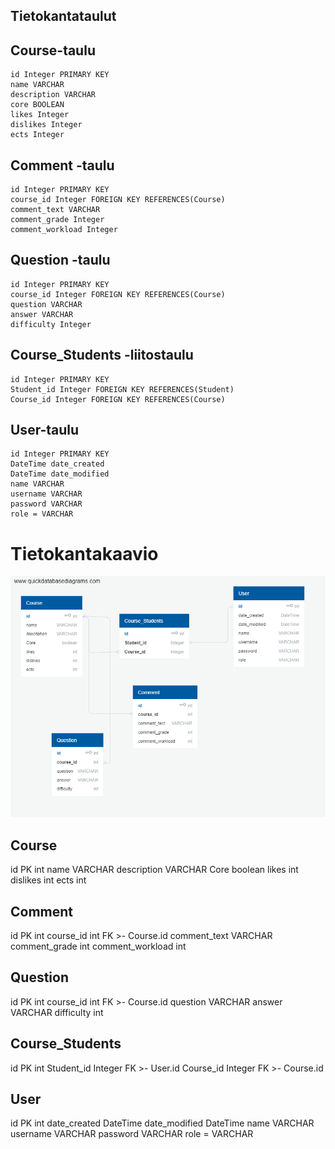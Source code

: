 ## Tietokantataulut

## Course-taulu
    id Integer PRIMARY KEY
    name VARCHAR
    description VARCHAR 
    core BOOLEAN
    likes Integer
    dislikes Integer
    ects Integer
    


## Comment -taulu
    id Integer PRIMARY KEY
    course_id Integer FOREIGN KEY REFERENCES(Course)
    comment_text VARCHAR
    comment_grade Integer
    comment_workload Integer

## Question -taulu
    id Integer PRIMARY KEY
    course_id Integer FOREIGN KEY REFERENCES(Course)
    question VARCHAR
    answer VARCHAR
    difficulty Integer
    
## Course_Students -liitostaulu
    id Integer PRIMARY KEY
    Student_id Integer FOREIGN KEY REFERENCES(Student)
    Course_id Integer FOREIGN KEY REFERENCES(Course)

## User-taulu
    id Integer PRIMARY KEY
    DateTime date_created
    DateTime date_modified
    name VARCHAR
    username VARCHAR
    password VARCHAR
    role = VARCHAR
        
# Tietokantakaavio
<img src="https://raw.githubusercontent.com/Varjokorento/tsohasovellus19/master/documentation/dbstructure.png" width="700">





Course
-
id PK int
name VARCHAR
description VARCHAR
Core boolean
likes int
dislikes int
ects int

Comment
-
id PK int
course_id int FK >- Course.id
comment_text VARCHAR
comment_grade int
comment_workload int

Question
-
id PK int
course_id int FK >- Course.id
question VARCHAR
answer VARCHAR
difficulty int

Course_Students
-
id PK int
Student_id Integer FK >- User.id
Course_id Integer FK >- Course.id

User
-
id PK int
date_created DateTime
date_modified DateTime 
name VARCHAR
username VARCHAR
password VARCHAR
role = VARCHAR
